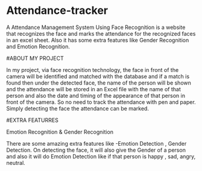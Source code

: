 # Attendance-tracker
A Attendance Management System Using Face Recognition is a website that recognizes the face and marks the attendance for the recognized faces in an excel sheet. Also it has some extra features like Gender Recognition and Emotion Recognition.

#ABOUT MY PROJECT

In my project, via face recognition technology, the face in front of the camera will be identified and matched with the database and if a match is found then under the detected face, the name of the person will be shown and the attendance will be stored in an Excel file with the name of that person and also the date and timing of the appearance of that person in front of the camera. So no need to track the attendance with pen and paper. Simply detecting the face the attendance can be marked.

#EXTRA FEATURRES

Emotion Recognition & Gender Recognition

There are some amazing extra features like -Emotion Detection , Gender Detection. On detecting the face, it will also give the Gender of a person and also it will do Emotion Detection like if that person is happy , sad, angry, neutral.
